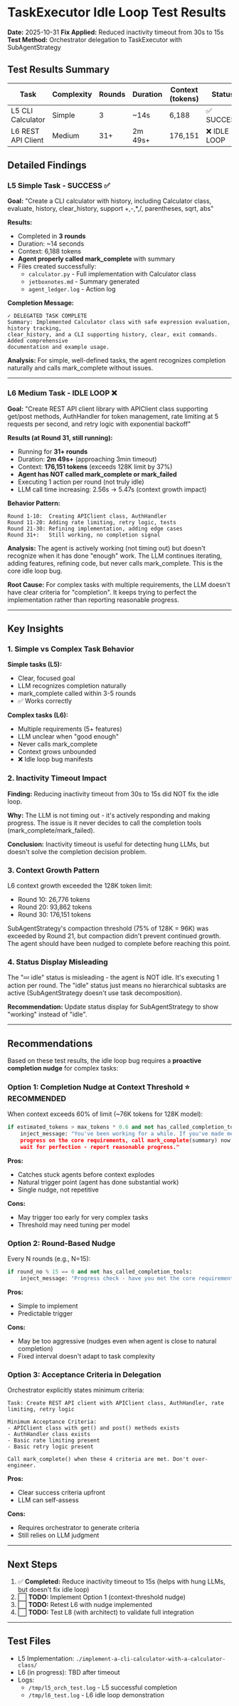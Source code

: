# TaskExecutor Idle Loop Test Results

**Date:** 2025-10-31
**Fix Applied:** Reduced inactivity timeout from 30s to 15s
**Test Method:** Orchestrator delegation to TaskExecutor with SubAgentStrategy

## Test Results Summary

| Task | Complexity | Rounds | Duration | Context (tokens) | Status | mark_complete Called? |
|------|-----------|--------|----------|------------------|--------|---------------------|
| L5 CLI Calculator | Simple | 3 | ~14s | 6,188 | ✅ SUCCESS | ✅ Yes |
| L6 REST API Client | Medium | 31+ | 2m 49s+ | 176,151 | ❌ IDLE LOOP | ❌ No |

## Detailed Findings

### L5 Simple Task - SUCCESS ✅

**Goal:** "Create a CLI calculator with history, including Calculator class, evaluate, history, clear_history, support +,-,*,/, parentheses, sqrt, abs"

**Results:**
- Completed in **3 rounds**
- Duration: ~14 seconds
- Context: 6,188 tokens
- **Agent properly called mark_complete** with summary
- Files created successfully:
  - `calculator.py` - Full implementation with Calculator class
  - `jetboxnotes.md` - Summary generated
  - `agent_ledger.log` - Action log

**Completion Message:**
```
✓ DELEGATED TASK COMPLETE
Summary: Implemented Calculator class with safe expression evaluation, history tracking,
clear_history, and a CLI supporting history, clear, exit commands. Added comprehensive
documentation and example usage.
```

**Analysis:** For simple, well-defined tasks, the agent recognizes completion naturally and calls mark_complete without issues.

---

### L6 Medium Task - IDLE LOOP ❌

**Goal:** "Create REST API client library with APIClient class supporting get/post methods, AuthHandler for token management, rate limiting at 5 requests per second, and retry logic with exponential backoff"

**Results (at Round 31, still running):**
- Running for **31+ rounds**
- Duration: **2m 49s+** (approaching 3min timeout)
- Context: **176,151 tokens** (exceeds 128K limit by 37%)
- **Agent has NOT called mark_complete or mark_failed**
- Executing 1 action per round (not truly idle)
- LLM call time increasing: 2.56s → 5.47s (context growth impact)

**Behavior Pattern:**
```
Round 1-10:  Creating APIClient class, AuthHandler
Round 11-20: Adding rate limiting, retry logic, tests
Round 21-30: Refining implementation, adding edge cases
Round 31+:   Still working, no completion signal
```

**Analysis:**
The agent is actively working (not timing out) but doesn't recognize when it has done "enough" work. The LLM continues iterating, adding features, refining code, but never calls mark_complete. This is the core idle loop bug.

**Root Cause:** For complex tasks with multiple requirements, the LLM doesn't have clear criteria for "completion". It keeps trying to perfect the implementation rather than reporting reasonable progress.

---

## Key Insights

###  1. Simple vs Complex Task Behavior

**Simple tasks (L5):**
- Clear, focused goal
- LLM recognizes completion naturally
- mark_complete called within 3-5 rounds
- ✅ Works correctly

**Complex tasks (L6):**
- Multiple requirements (5+ features)
- LLM unclear when "good enough"
- Never calls mark_complete
- Context grows unbounded
- ❌ Idle loop bug manifests

### 2. Inactivity Timeout Impact

**Finding:** Reducing inactivity timeout from 30s to 15s did NOT fix the idle loop.

**Why:** The LLM is not timing out - it's actively responding and making progress. The issue is it never decides to call the completion tools (mark_complete/mark_failed).

**Conclusion:** Inactivity timeout is useful for detecting hung LLMs, but doesn't solve the completion decision problem.

### 3. Context Growth Pattern

L6 context growth exceeded the 128K token limit:
- Round 10: 26,776 tokens
- Round 20: 93,862 tokens
- Round 30: 176,151 tokens

SubAgentStrategy's compaction threshold (75% of 128K = 96K) was exceeded by Round 21, but compaction didn't prevent continued growth. The agent should have been nudged to complete before reaching this point.

### 4. Status Display Misleading

The "💤 idle" status is misleading - the agent is NOT idle. It's executing 1 action per round. The "idle" status just means no hierarchical subtasks are active (SubAgentStrategy doesn't use task decomposition).

**Recommendation:** Update status display for SubAgentStrategy to show "working" instead of "idle".

---

## Recommendations

Based on these test results, the idle loop bug requires a **proactive completion nudge** for complex tasks:

### Option 1: Completion Nudge at Context Threshold ⭐ RECOMMENDED

When context exceeds 60% of limit (~76K tokens for 128K model):
```python
if estimated_tokens > max_tokens * 0.6 and not has_called_completion_tools:
    inject_message: "You've been working for a while. If you've made meaningful
    progress on the core requirements, call mark_complete(summary) now. Don't
    wait for perfection - report reasonable progress."
```

**Pros:**
- Catches stuck agents before context explodes
- Natural trigger point (agent has done substantial work)
- Single nudge, not repetitive

**Cons:**
- May trigger too early for very complex tasks
- Threshold may need tuning per model

### Option 2: Round-Based Nudge

Every N rounds (e.g., N=15):
```python
if round_no % 15 == 0 and not has_called_completion_tools:
    inject_message: "Progress check - have you met the core requirements? ..."
```

**Pros:**
- Simple to implement
- Predictable trigger

**Cons:**
- May be too aggressive (nudges even when agent is close to natural completion)
- Fixed interval doesn't adapt to task complexity

### Option 3: Acceptance Criteria in Delegation

Orchestrator explicitly states minimum criteria:
```
Task: Create REST API client with APIClient class, AuthHandler, rate limiting, retry logic

Minimum Acceptance Criteria:
- APIClient class with get() and post() methods exists
- AuthHandler class exists
- Basic rate limiting present
- Basic retry logic present

Call mark_complete() when these 4 criteria are met. Don't over-engineer.
```

**Pros:**
- Clear success criteria upfront
- LLM can self-assess

**Cons:**
- Requires orchestrator to generate criteria
- Still relies on LLM judgment

---

## Next Steps

1. ✅ **Completed:** Reduce inactivity timeout to 15s (helps with hung LLMs, but doesn't fix idle loop)
2. ⬜ **TODO:** Implement Option 1 (context-threshold nudge)
3. ⬜ **TODO:** Retest L6 with nudge implemented
4. ⬜ **TODO:** Test L8 (with architect) to validate full integration

---

## Test Files

- L5 Implementation: `./implement-a-cli-calculator-with-a-calculator-class/`
- L6 (in progress): TBD after timeout
- Logs:
  - `/tmp/l5_orch_test.log` - L5 successful completion
  - `/tmp/l6_test.log` - L6 idle loop demonstration

